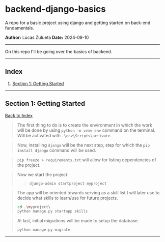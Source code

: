 # backend-django-basics
A repo for a basic project using django and getting started on back-end fundamentals.

**Author:** Lucas Zulueta
**Date:** 2024-09-10

---

On this repo I'll be going over the basics of backend.

---

## Index

1. [Section 1: Getting Started](#getting-started)

---

## Section 1: Getting Started

[Back to Index](#index)

>The first thing to do is to create the environment in which the work will be done by using ```python -m venv env``` command on the terminal.
Will be activated with ```.\env\Scripts\activate```.

>Now, installing `django` will be the next step, step for which the `pip install django` command will be used.

>`pip freeze > requirements.txt` will allow for listing dependencies of the project.

>Now we start the project.
>>`django-admin startproject myproject`

>The app will be oriented towards serving as a skill list I will later use to decide what skills to learn/use for future projects.
>``` bash
>cd .\myproject\
>python manage.py startapp skills
>```

>At last, initial migrations will be made to setup the database.
>``` bash
>python manage.py migrate
>```

---
